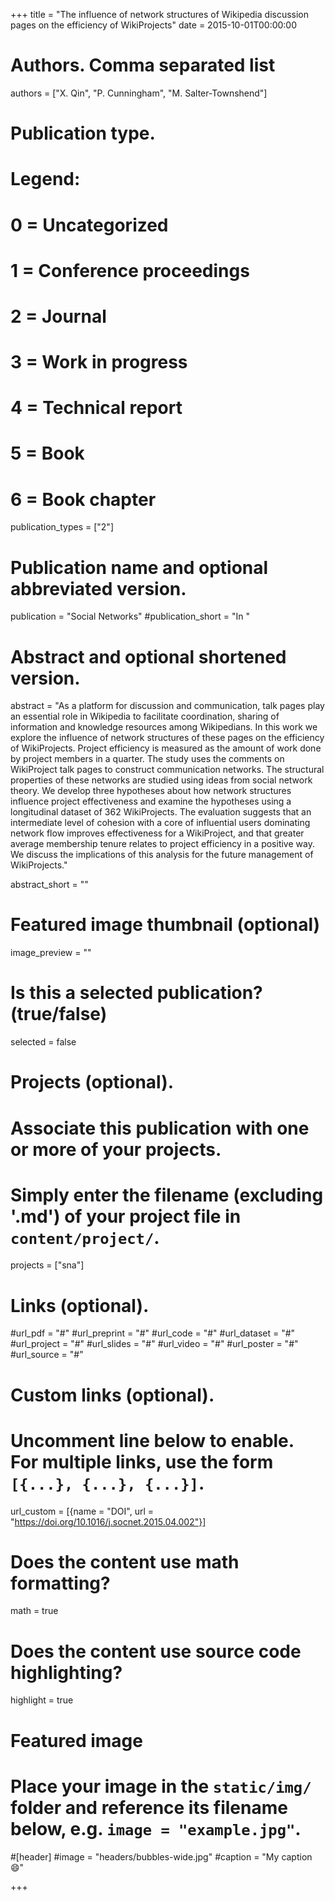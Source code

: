 +++
title = "The influence of network structures of Wikipedia discussion pages on the efficiency of WikiProjects"
date = 2015-10-01T00:00:00

# Authors. Comma separated list
authors = ["X. Qin", "P. Cunningham", "M. Salter-Townshend"]

# Publication type.
# Legend:
# 0 = Uncategorized
# 1 = Conference proceedings
# 2 = Journal
# 3 = Work in progress
# 4 = Technical report
# 5 = Book
# 6 = Book chapter
publication_types = ["2"]

# Publication name and optional abbreviated version.
publication = "Social Networks"
#publication_short = "In "

# Abstract and optional shortened version.
abstract = "As a platform for discussion and communication, talk pages play an essential role in Wikipedia to facilitate coordination, sharing of information and knowledge resources among Wikipedians. In this work we explore the influence of network structures of these pages on the efficiency of WikiProjects. Project efficiency is measured as the amount of work done by project members in a quarter. The study uses the comments on WikiProject talk pages to construct communication networks. The structural properties of these networks are studied using ideas from social network theory. We develop three hypotheses about how network structures influence project effectiveness and examine the hypotheses using a longitudinal dataset of 362 WikiProjects. The evaluation suggests that an intermediate level of cohesion with a core of influential users dominating network flow improves effectiveness for a WikiProject, and that greater average membership tenure relates to project efficiency in a positive way. We discuss the implications of this analysis for the future management of WikiProjects."

abstract_short = ""

# Featured image thumbnail (optional)
image_preview = ""

# Is this a selected publication? (true/false)
selected = false

# Projects (optional).
#   Associate this publication with one or more of your projects.
#   Simply enter the filename (excluding '.md') of your project file in `content/project/`.
projects = ["sna"]

# Links (optional).
#url_pdf = "#"
#url_preprint = "#"
#url_code = "#"
#url_dataset = "#"
#url_project = "#"
#url_slides = "#"
#url_video = "#"
#url_poster = "#"
#url_source = "#"

# Custom links (optional).
#   Uncomment line below to enable. For multiple links, use the form `[{...}, {...}, {...}]`.
url_custom = [{name = "DOI", url = "https://doi.org/10.1016/j.socnet.2015.04.002"}]

# Does the content use math formatting?
math = true

# Does the content use source code highlighting?
highlight = true

# Featured image
# Place your image in the `static/img/` folder and reference its filename below, e.g. `image = "example.jpg"`.
#[header]
#image = "headers/bubbles-wide.jpg"
#caption = "My caption :smile:"

+++

